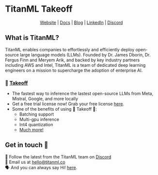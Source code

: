 # TitanML Takeoff

<div align="center">
<a href="https://titanml.co">Website</a> |
<a href="https://docs.titanml.co">Docs</a> |
<a href="https://www.titanml.co/resources">Blog</a> |
<a href="https://www.linkedin.com/company/titan-ml">LinkedIn</a> |
<a href="https://discord.gg/XRpWta4Z">Discord</a>

</div>

## What is TitanML?

TitanML enables companies to effortlessly and efficiently deploy open-source large language models (LLMs). Founded by Dr. James Dborin, Dr. Fergus Finn and Meryem Arik, and backed by key industry partners including AWS and Intel, TitanML is a team of dedicated deep learning engineers on a mission to supercharge the adoption of enterprise AI.


### 🛫 [Takeoff](https://docs.titanml.co/docs/intro)
- The fastest way to inference the lastest open-source LLMs from Meta, Mistral, Google, and more locally
- Get a free trial license now! Grab your free license [here](https://www.titanml.co/contact).
- Some of the benefits of using 🛫 Takeoff 🛫: 
    - Batching support
    - Multi-gpu inference
    - Int4 quantization
    - [Much more!](https://docs.titanml.co/docs/titan-takeoff/pro-features/feature-comparison)

## Get in touch 💬

👾 Follow the latest from the TitanML team on [Discord](https://discord.gg/XRpWta4Z)</br>
📧 Email us at [hello@titanml.co](mailto:hello@titanml.co)</br>
🗣️ And you can always say Hi! [here](https://www.titanml.co/contact).
